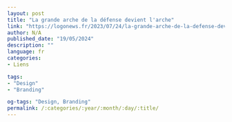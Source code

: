```yaml
---
layout: post
title: "La grande arche de la défense devient l'arche"
link: "https://logonews.fr/2023/07/24/la-grande-arche-de-la-defense-devient-larche"
author: N/A
published_date: "19/05/2024"
description: ""
language: fr
categories:
- Liens

tags:
- "Design"
- "Branding"

og-tags: "Design, Branding"
permalink: /:categories/:year/:month/:day/:title/
---
```

